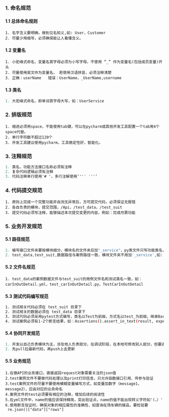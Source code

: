 ### 1. 命名规范

#### 1.1 总体命名规则

```undefined
1. 名字含义要明确，做到见名知义,如: User，Customer
2. 尽量少用缩写，必须确保能让人看懂含义。
```

#### 1.2 变量名

```undefined
1. 小驼峰式命名，变量名首字母必须为小写字母，不使用 “_” 作为变量名(包括成员变量)开头
2. 尽量使用英文作为变量名， 若使用汉语拼音，必须注释清楚
3. 正确：userName   错误：UserName，_UserName,username
```

#### 1.3 类名

```php
1. 大驼峰式命名，即单词首字母大写，如：UserService

```

### 2. 排版规范

```undefined
1. 缩进必须用space，不能使用tab键，可以在pycharm或其他开发工具配置一个tab用4个space代替。
2. 单行字符数不超过120个
3. 开发工具建议使用pycharm，工具稳定性好，智能化。
```

### 3. 注释规范

```csharp
1. 类名，功能方法接口名称必须有注释
2. 复杂代码逻辑必须有注释
3. 代码注释单行使用'# '，多行注解使用‘''' '''’
```

### 4. 代码提交规范

```undefined
1. 原则上完成一个完整功能并自测无异常后，方可提交代码，必须保证无报错
2. 各自负责的模块，提交范围，/Api，/test_data，/test_suit
3. 提交代码必须写注释，能够描述本次提交变更的内容，例如：完成月票功能
```

### 5. 业务开发规范

#### 5.1 路径规范

```php
1. 编写接口文件夹要按模块细分，模块名的文件夹后加"_service"，py类文件只写功能类名， 如：Api\parkingManage_service\businessCoupon.py
2. test_data,test_suit,数据路径与案例路径一致，模块文件夹不用加'_service',如: '/test_data/information/carInOutDetail.yml','/test_suit/information/test_carInOutDetail.py'
```

#### 5.2 文件名规范

```undefined
1. test_data的案例数据文件与test_suit的用例文件名和测试类名一致，如：carInOutDetail.yml，test_carInOutDetail.py，TestCarInOutDetail
```

#### 5.3 测试代码编写规范

```bash
1. 测试相关代码必须在 test_suit 目录下
2. 测试相关的数据必须在 test_data 目录下
3. 测试代码必须采用pytest方式编写，类名以Test为前缀，方式名以test_为前缀，继承BaseCase即可，如：TestCarLightRuleInOutNoPay(BaseCase)，test_mockCarIn()
4. 测试案例必须有1-2个断言结果，如：Assertions().assert_in_text(result, expect["mockCarInMessage"]);
```

#### 5.4 协同开发规范

```kotlin
1. 开发以自己负责模块为主，涉及他人负责部分，在调试阶段，在本地可修改别人部分，但要进行沟通后再提交
2. 先pull拉最新代码，再push上去更新
```

#### 5.5 业务规范

```
1.在做API的业务接口，直接返回request对象需要关注的json值
2.test案例文件不要做代码处理以及print打印信息，只允许函数接口引用、传参与验证
3.test案例文件的尽量不要使用模糊变量编写方式，如变量加数字（message1，message2），应由对应的业务命名
4.案例文件的test必须要有相应的注释，增加后续的阅读性
5.在yml文件中，name的值应该保持精简，突出验证点，name的值不能出现转义字符如'(，）'
6.使用断言验证时，确保对象的相应属性的准确性，如查询在场车辆的接品，要检验要
 re.json()["data"]["rows"]
```

